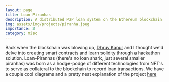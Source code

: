 ```yaml
---
layout: page
title: Loan Piranhas
description: A distributed P2P loan system on the Ethereum blockchain
img: assets/img/projects/piranha.jpeg
importance: 2
category: misc
---
```


Back when the blockchain was blowing up, [Dhruv Kapur](https://dkapur17.github.io/) and I thought we'd delve into creating smart contracts and learn solidity through a hackathon solution. Loan-Piranhas (there's no loan shark, just several smaller piranhas) was born as a hodge-podge of different technologies from NFT's to serve as collateral to the blockchain to record loan transactions. 
We have a couple cool diagrams and a pretty neat explanation of the project [here](https://github.com/Aa-Aanegola/Loan-Piranhas)
